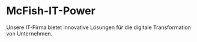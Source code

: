 # McFish-IT-Power
Unsere IT-Firma bietet innovative Lösungen für die digitale Transformation von Unternehmen. 
